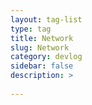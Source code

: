 ```yaml
---
layout: tag-list
type: tag
title: Network
slug: Network
category: devlog
sidebar: false
description: >
   
---
```

